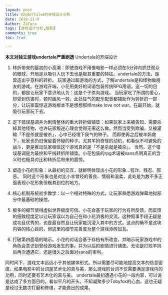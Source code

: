 ```yaml
---
layout: post
title: 《Undertale》的开端设计分析
date: 2018-11-9
Author: Zafara
tags: [游戏设计分析,随笔]
comments: true
toc: true

---
```


**本文对独立游戏undertale严重剧透**
 Undertale的开端设计

1. 转折带来的最初的小高潮：即使游戏不用像电影一样必须在5分钟内抓住观众的眼球，开局足以吸引人玩下去也是极其重要的特征。undertale的方法，是营造出乎意料的转折。
    玩家通过超游戏的方式，了解undertale是和怪物做朋友的游戏。在游戏开端，小花用美好的词语包装传统RPG用语。这一切的目的，都是让玩家下意识地认为：这是个子供向游戏。
    当玩家吃了所谓的爱心，却受到伤害时，顿时画风一转。此处狂气的配乐配音都辅助作为转折的一部分，让玩家震惊这游戏根本不是想想那样make love not war。在最开始，就吸引玩家玩下去。

2. 定下错误基调并为剧情整体的重大转折做铺垫：如果玩家上来被告知，需要杀掉其他怪物，也许玩家叛逆心理会觉得无需这么做。然而当受到欺骗，又被灌输「不是杀就是被杀」，心中已经埋下戾气的种子。
    而即使再之后被羊妈救下，玩家也仍旧保留着怀疑的种子。尤其羊妈奇怪的动机，和看似不可避免的战斗，更是推动玩家相信这个游戏真的是「不是杀就是被杀」。
    当然，这个错误基调是为最终和平线转折所铺垫。小花包装的rpg术语被sans点明真正的含义时也极具对比和转折后带来的震惊。

3. 塑造小花的形象：从最初的交互，就鲜明体现出小花的形象…狡诈、残忍、邪恶。
    同时这个形象也是对比小羊曾经的善良、懦弱和温柔，此处是为数不多正面表现小花形象但极其到位的地方。

4. 核心机制系统初步教学：以一个相对特殊的方式，让玩家熟悉游戏弹幕地狱部分中最基础的操控。

5. 极多的细节使得虚拟世界极度可信。小花会基于玩家的行为有所反馈，而反馈的细致程度足以让玩家误以为自己在和小花消极的交流。这种叙事手段无疑是成功且优秀的，也是最自然且让玩家能沉浸入其中的方式。这点的确不是这块内容的核心目的，但这里的细节完善度为整个游戏添砖加瓦。

6. 打破第四面墙的暗示。小花的对话会基于存档有所改变，并暗示玩家游戏中的角色会意识到曾经游戏发生的事。并为以后的剧情进行铺垫。无论是打败羊妈后再次遭遇它，还是很久之后面对sans的审判。



 同时间下，游戏文本远远小于其他媒体形式。所以需要尽可能地提高文本的信息密度。如果电影中的台词是艺术化的真与美，那么游戏的台词不仅需要满足游戏内的功用，同时还要有艺术化的真与美。
 undertale最初遭遇小花的一段内容，可以说是达成了多方面目的。看似平凡的开头，不知凝聚多少Tobyfox的心血。这也无疑是经过无数次打磨和修缮，才能做出的成果。

